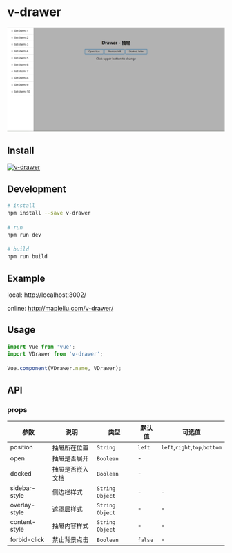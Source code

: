 # v-drawer

![demo](assets/sheet.jpg)

## Install

[![v-drawer](https://nodei.co/npm/v-drawer.png)](https://npmjs.org/package/v-drawer)

## Development

```bash
# install
npm install --save v-drawer

# run
npm run dev

# build
npm run build
```

## Example

local: http://localhost:3002/

online: http://mapleliu.com/v-drawer/

## Usage

```js
import Vue from 'vue';
import VDrawer from 'v-drawer';

Vue.component(VDrawer.name, VDrawer);
```

## API

### props

| 参数 | 说明 | 类型 | 默认值 | 可选值 |
|-----------|-----------|-----------|-------------|-------------|
| position | 抽屉所在位置 | `String` | `left` | `left`,`right`,`top`,`bottom` |
| open | 抽屉是否展开 | `Boolean` | - |
| docked | 抽屉是否嵌入文档 | `Boolean` | - |
| sidebar-style | 侧边栏样式 | `String` `Object` | - | - |
| overlay-style | 遮罩层样式 | `String` `Object`| - | - |
| content-style | 抽屉内容样式 | `String` `Object`| - | - |
| forbid-click | 禁止背景点击 | `Boolean` | `false` | - |
